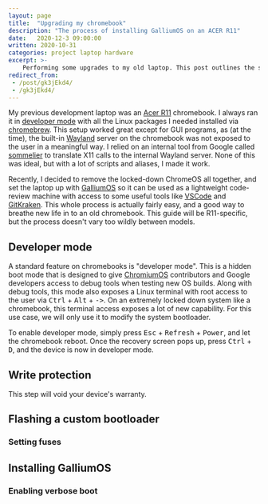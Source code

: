 ```yaml
---
layout: page
title:  "Upgrading my chromebook"
description: "The process of installing GalliumOS on an ACER R11"
date:   2020-12-3 09:00:00 
written: 2020-10-31
categories: project laptop hardware
excerpt: >-
    Performing some upgrades to my old laptop. This post outlines the setup process for installing GalliumOS
redirect_from: 
 - /post/gk3jEkd4/
 - /gk3jEkd4/
---
```


My previous development laptop was an [Acer R11](https://www.acer.com/ac/en/CA/content/series/acerchromebookr11) chromebook. I always ran it in [developer mode](https://chromium.googlesource.com/chromiumos/docs/+/master/developer_mode.md) with all the Linux packages I needed installed via [chromebrew](https://github.com/skycocker/chromebrew). This setup worked great except for GUI programs, as (at the time), the built-in [Wayland](https://en.wikipedia.org/wiki/Wayland_(display_server_protocol)) server on the chromebook was not exposed to the user in a meaningful way. I relied on an internal tool from Google called [sommelier](https://chromium.googlesource.com/chromiumos/platform2/+/HEAD/vm_tools/sommelier/) to translate X11 calls to the internal Wayland server. None of this was ideal, but with a lot of scripts and aliases, I made it work.

Recently, I decided to remove the locked-down ChromeOS all together, and set the laptop up with [GalliumOS](https://galliumos.org) so it can be used as a lightweight code-review machine with access to some useful tools like [VSCode](https://code.visualstudio.com/) and [GitKraken](https://www.gitkraken.com/). This whole process is actually fairly easy, and a good way to breathe new life in to an old chromebook. This guide will be R11-specific, but the process doesn't vary too wildly between models.

## Developer mode

A standard feature on chromebooks is "developer mode". This is a hidden boot mode that is designed to give [ChromiumOS](https://www.chromium.org/chromium-os) contributors and Google developers access to debug tools when testing new OS builds. Along with debug tools, this mode also exposes a Linux terminal with root access to the user via <kbd>Ctrl</kbd> + <kbd>Alt</kbd> + <kbd>-></kbd>. On an extremely locked down system like a chromebook, this terminal access exposes a lot of new capability. For this use case, we will only use it to modify the system bootloader.

To enable developer mode, simply press <kbd>Esc</kbd> + <kbd>Refresh</kbd> + <kbd>Power</kbd>, and let the chromebook reboot. Once the recovery screen pops up, press <kbd>Ctrl</kbd> + <kbd>D</kbd>, and the device is now in developer mode.

## Write protection

This step will void your device's warranty.

## Flashing a custom bootloader

### Setting fuses

## Installing GalliumOS

### Enabling verbose boot


<!--
https://imgur.com/a/GuyYz

https://medium.com/@simstems/how-i-got-the-acer-chromebook-r11-cb5-132t-to-run-parrot-security-os-without-crouton-d282a110060a

https://wiki.galliumos.org/Hardware_Compatibility

https://chromium.googlesource.com/chromiumos/platform/vboot/+/master/_vboot_reference/firmware/include/gbb_header.h
-->